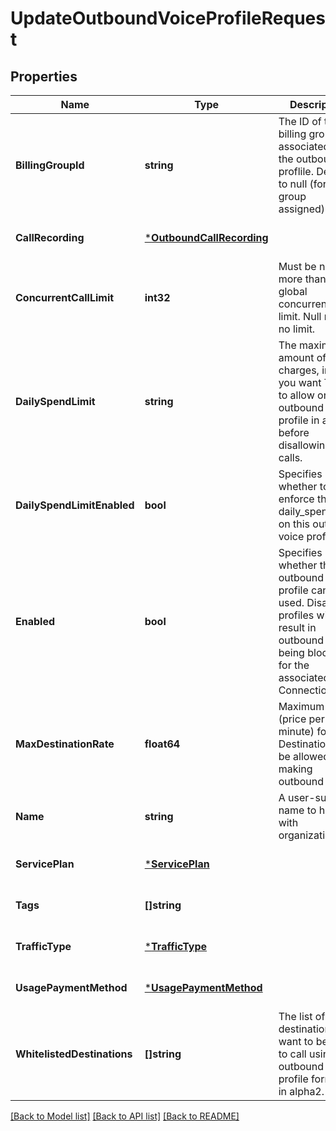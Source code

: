 # UpdateOutboundVoiceProfileRequest

## Properties
Name | Type | Description | Notes
------------ | ------------- | ------------- | -------------
**BillingGroupId** | **string** | The ID of the billing group associated with the outbound proflile. Defaults to null (for no group assigned). | [optional] [default to null]
**CallRecording** | [***OutboundCallRecording**](OutboundCallRecording.md) |  | [optional] [default to null]
**ConcurrentCallLimit** | **int32** | Must be no more than your global concurrent call limit. Null means no limit. | [optional] [default to null]
**DailySpendLimit** | **string** | The maximum amount of usage charges, in USD, you want Telnyx to allow on this outbound voice profile in a day before disallowing new calls. | [optional] [default to null]
**DailySpendLimitEnabled** | **bool** | Specifies whether to enforce the daily_spend_limit on this outbound voice profile. | [optional] [default to false]
**Enabled** | **bool** | Specifies whether the outbound voice profile can be used. Disabled profiles will result in outbound calls being blocked for the associated Connections. | [optional] [default to true]
**MaxDestinationRate** | **float64** | Maximum rate (price per minute) for a Destination to be allowed when making outbound calls. | [optional] [default to null]
**Name** | **string** | A user-supplied name to help with organization. | [default to null]
**ServicePlan** | [***ServicePlan**](ServicePlan.md) |  | [optional] [default to null]
**Tags** | **[]string** |  | [optional] [default to null]
**TrafficType** | [***TrafficType**](TrafficType.md) |  | [optional] [default to null]
**UsagePaymentMethod** | [***UsagePaymentMethod**](UsagePaymentMethod.md) |  | [optional] [default to null]
**WhitelistedDestinations** | **[]string** | The list of destinations you want to be able to call using this outbound voice profile formatted in alpha2. | [optional] [default to ["US","CA"]]

[[Back to Model list]](../README.md#documentation-for-models) [[Back to API list]](../README.md#documentation-for-api-endpoints) [[Back to README]](../README.md)

